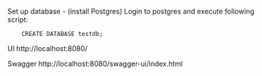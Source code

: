 Set up database - (install Postgres)
Login to postgres and execute following script:
```
    CREATE DATABASE testdb;
```
UI http://localhost:8080/

Swagger
http://localhost:8080/swagger-ui/index.html



